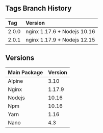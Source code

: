 ## Tags Branch History

Tag          | Version
:------------|:----------
 2.0.0       | nginx 1.17.6 + Nodejs 10.16
 2.0.1       | nginx 1.17.9 + Nodejs 12.15
 
## Versions

Main Package  | Version
:-------------|:----------
 Alpine       | 3.10
 Nginx       | 1.17.9
 Nodejs       | 10.16
 Npm       | 10.16
 Yarn       | 1.16
 Nano       | 4.3
